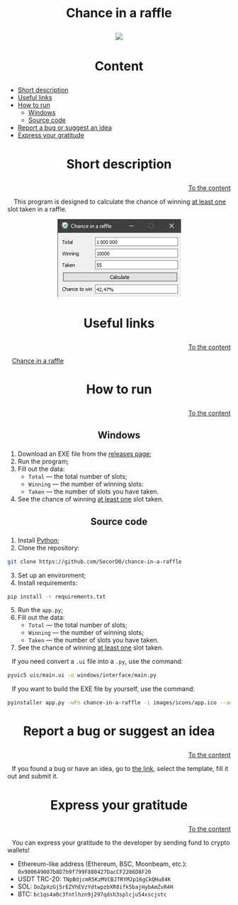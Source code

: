 <h1><p align="center">Chance in a raffle</p></h1>


<p align="center"><img src="images/icons/app.ico" width="400"></p>

<h1><p align="center">Content</p></h1>

- [Short description](#Short-description)
- [Useful links](#Useful-links)
- [How to run](#How-to-run)
    - [Windows](#Windows)
    - [Source code](#Source-code)
- [Report a bug or suggest an idea](#Report-a-bug-or-suggest-an-idea)
- [Express your gratitude](#Express-your-gratitude)

<h1><p align="center">Short description</p></h1>
<p align="right"><a href="#Content">To the content</a></p>

⠀ This program is designed to calculate the chance of winning <ins>at least one</ins> slot taken in a raffle.

<p align="center"><img src="images/github/example.png"></p>

<h1><p align="center">Useful links</p></h1>
<p align="right"><a href="#Content">To the content</a></p>

⠀[Chance in a raffle](https://github.com/SecorD0/chance-in-a-raffle)

<h1><p align="center">How to run</p></h1>
<p align="right"><a href="#Content">To the content</a></p>

<h2><p align="center">Windows</p></h2>

1. Download an EXE file from the [releases page](https://github.com/SecorD0/chance-in-a-raffle/releases);
2. Run the program;
3. Fill out the data:
   - `Total` — the total number of slots;
   - `Winning` — the number of winning slots:
   - `Taken` — the number of slots you have taken.
4. See the chance of winning <ins>at least one</ins> slot taken.

<h2><p align="center">Source code</p></h2>

1. Install [Python](https://www.python.org/downloads/);
2. Clone the repository:
```sh
git clone https://github.com/SecorD0/chance-in-a-raffle
```
3. Set up an environment;
4. Install requirements:
```sh
pip install -r requirements.txt
```
5. Run the `app.py`;
6. Fill out the data:
   - `Total` — the total number of slots;
   - `Winning` — the number of winning slots;
   - `Taken` — the number of slots you have taken.
7. See the chance of winning <ins>at least one</ins> slot taken.

⠀If you need convert a `.ui` file into a `.py`, use the command:
```sh
pyuic5 uis/main.ui -o windows/interface/main.py
```

⠀If you want to build the EXE file by yourself, use the command:
```sh
pyinstaller app.py -wFn chance-in-a-raffle -i images/icons/app.ico --add-binary "images/icons;images/icons"
```

<h1><p align="center">Report a bug or suggest an idea</p></h1>
<p align="right"><a href="#Content">To the content</a></p>

⠀If you found a bug or have an idea, go to [the link](https://github.com/SecorD0/chance-in-a-raffle/issues/new/choose), select the template, fill it out and submit it.

<h1><p align="center">Express your gratitude</p></h1>
<p align="right"><a href="#Content">To the content</a></p>

⠀You can express your gratitude to the developer by sending fund to crypto wallets!
- Ethereum-like address (Ethereum, BSC, Moonbeam, etc.): `0x900649087b8D7b9f799F880427DacCF2286D8F20`
- USDT TRC-20: `TNpBdjcmR5KzMVCBJTRYMJp16gCkQHu84K`
- SOL: `DoZpXzGj5rEZVhEVzYdtwpzbXR8ifk5bajHybAmZvR4H`
- BTC: `bc1qs4a0c3fntlhzn9j297qdsh3splcju54xscjstc`

